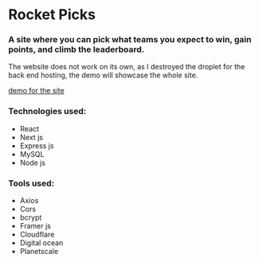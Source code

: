 # Rocket Picks 

### A site where you can pick what teams you expect to win, gain points, and climb the leaderboard.

The website does not work on its own, as I destroyed the droplet for the back end hosting, the demo will showcase the whole site.

[demo for the site](https://www.youtube.com/watch?v=DXYstso5gY0)

### Technologies used: 
* React
* Next js
* Express js
* MySQL
* Node js

### Tools used:
* Axios
* Cors
* bcrypt
* Framer js
* Cloudflare
* Digital ocean
* Planetscale 
